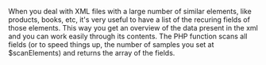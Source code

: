 When you deal with XML files with a large number of similar elements, like products, books, etc, it's very useful to have a list of the recuring fields of those elements. 
This way you get an overview of the data present in the xml and you can work easily through its contents.
The PHP function scans all fields (or to speed things up, the number of samples you set at $scanElements) and returns the array of the fields.
